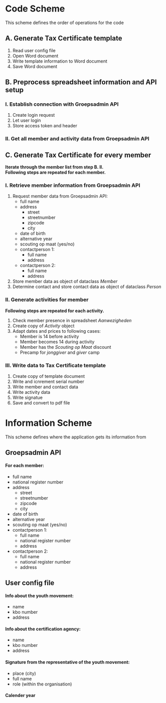 # Code Scheme
This scheme defines the order of operations for the code

## A. Generate Tax Certificate template
1. Read user config file
2. Open Word document
3. Write template information to Word document
4. Save Word document

## B. Preprocess spreadsheet information and API setup

### I. Establish connection with Groepsadmin API
1. Create login request
2. Let user login
3. Store access token and header

### II. Get all member and activity data from Groepsadmin API

## C. Generate Tax Certificate for every member

**Iterate through the member list from step B. II.**  
**Following steps are repeated for each member.**

### I. Retrieve member information from Groepsadmin API
1. Request member data from Groepsadmin API:
    - full name
    - address
        - street
        - streetnumber
        - zipcode
        - city
    - date of birth
    - alternative year
    - scouting op maat (yes/no)
    - contactperson 1:
        - full name
        - address
    - contactperson 2:
        - full name
        - address
2. Store member data as object of dataclass *Member*
3. Determine contact and store contact data as object of dataclass *Person*

### II. Generate activities for member
**Following steps are repeated for each activity.**
1. Check member presence in spreadsheet *Aanwezigheden*
2. Create copy of *Activity* object
3. Adapt dates and prices to following cases:
    - Member is 14 before activity
    - Member becomes 14 during activity
    - Member has the *Scouting op Maat* discount
    - Precamp for *jonggiver* and *giver* camp

### III. Write data to Tax Certificate template
1. Create copy of template document
2. Write and icnrement serial number
3. Write member and contact data
4. Write activity data
5. Write signatue
6. Save and convert to pdf file


# Information Scheme
This scheme defines where the application gets its information from

## Groepsadmin API
#### For each member:
- full name
- national register number
- address
    - street
    - streetnumber
    - zipcode
    - city
- date of birth
- alternative year
- scouting op maat (yes/no)
- contactperson 1:
    - full name
    - national register number
    - address
- contactperson 2:
    - full name
    - national register number
    - address

## User config file
#### Info about the youth movement:
- name
- kbo number
- address
#### Info about the certification agency:
- name
- kbo number
- address
#### Signature from the representative of the youth movement:
- place (city)
- full name
- role (within the organisation)
#### Calender year